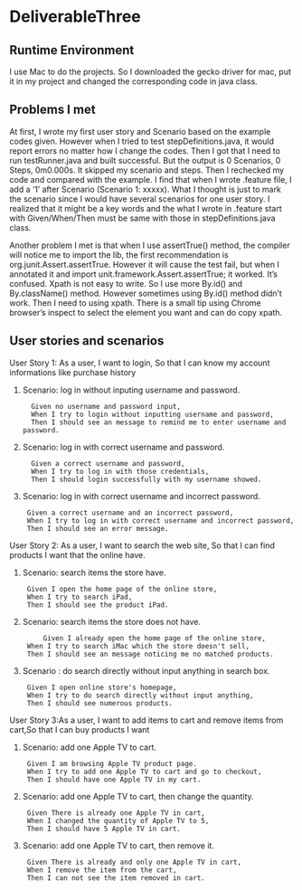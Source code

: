 # DeliverableThree
Runtime Environment
----------------------
I use Mac to do the projects. So I downloaded the gecko driver for mac, put it in my project and changed the corresponding code in java class.

Problems I met
--------------------
At first, I wrote my first user story and Scenario based on the example codes given. However when I tried to test stepDefinitions.java, it would report errors no matter how I change the codes. Then I got that I need to run testRunner.java and built successful. But the output is 0 Scenarios, 0 Steps, 0m0.000s. It skipped my scenario and steps. Then I rechecked my code and compared with the example. I find that when I wrote .feature file, I add a ‘1’ after Scenario (Scenario 1: xxxxx). What I thought is just to mark the scenario since I would have several scenarios for one user story.  I realized that it might be a key words and the what I wrote in .feature start with Given/When/Then must be same with those in stepDefinitions.java class. 

Another problem I met is that when I use assertTrue() method, the compiler will notice me to import the lib, the first recommendation  is org.junit.Assert.assertTrue. However it will cause the test fail, but when I annotated it and import unit.framework.Assert.assertTrue; it worked. It’s confused.
Xpath is not easy to write. So I use more By.id() and By.className() method. However sometimes using By.id() method didn’t work. Then I need to using xpath. There is a small tip using Chrome browser’s inspect to select the element you want and can do copy xpath.

User stories and scenarios
--------------------
User Story 1: As a user, I want to login, So that I can know my account informations like purchase history</br>  

1) Scenario: log in without inputing username and password.  

	     Given no username and password input,
         When I try to login without inputting username and password,
         Then I should see an message to remind me to enter username and password.	  
	     
2) Scenario: log in with correct username and password.  

	     Given a correct username and password,
         When I try to log in with those credentials,
         Then I should login successfully with my username showed.	     
	     
3) Scenario: log in with correct username and incorrect password.  

	    Given a correct username and an incorrect password,
        When I try to log in with correct username and incorrect password,
        Then I should see an error message.
	    
User Story 2: As a user, I want to search the web site, So that I can find products I want that the online have.  

1) Scenario: search items the store have.  

	    Given I open the home page of the online store,	    
        When I try to search iPad,
        Then I should see the product iPad.    
	    
2) Scenario: search items the store does not have.  

            Given I already open the home page of the online store, 
        When I try to search iMac which the store doesn't sell, 
        Then I should see an message noticing me no matched products.   
	    
3) Scenario : do search directly without input anything in search box.  

	    Given I open online store's homepage,
        When I try to do search directly without input anything,
        Then I should see numerous products.  
	    	    
User Story 3:As a user, I want to add items to cart and remove items from cart,So that I can buy products I want</br>
1) Scenario: add one Apple TV to cart.  

	    Given I am browsing Apple TV product page.
        When I try to add one Apple TV to cart and go to checkout,
        Then I should have one Apple TV in my cart.	    
	    
2) Scenario: add one Apple TV to cart, then change the quantity.  

	    Given There is already one Apple TV in cart,
        When I changed the quantity of Apple TV to 5,
        Then I should have 5 Apple TV in cart.  
	    
3) Scenario: add one Apple TV to cart, then remove it.  

	    Given There is already and only one Apple TV in cart,
        When I remove the item from the cart,
        Then I can not see the item removed in cart.
